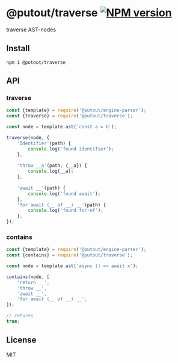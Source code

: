 # @putout/traverse [![NPM version][NPMIMGURL]][NPMURL]

[NPMIMGURL]: https://img.shields.io/npm/v/@putout/traverse.svg?style=flat&longCache=true
[NPMURL]: https://npmjs.org/package/@putout/traverse "npm"

traverse AST-nodes

## Install

```
npm i @putout/traverse
```

## API

### traverse

```js
const {template} = require('@putout/engine-parser');
const {traverse} = require('@putout/traverse');

const node = template.ast('const a = b');

traverse(node, {
    'Identifier'(path) {
        console.log('found identifier');
    },
    
    'throw __a'(path, {__a}) {
        console.log(__a);
    },
    
    'await __'(path) {
        console.log('found await');
    },
    'for await (__ of __) __'(path) {
        console.log('found for-of');
    },
});
```

### contains

```js
const {template} = require('@putout/engine-parser');
const {contains} = require('@putout/traverse');

const node = template.ast('async () => await x');

contains(node, [
    'return __',
    'throw __',
    'await __',
    'for await (__ of __) __',
]);

// returns
true;
```

## License

MIT
